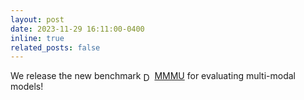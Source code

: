 ```yaml
---
layout: post
date: 2023-11-29 16:11:00-0400
inline: true
related_posts: false
---
```


We release the new benchmark <img src="https://mmmu-benchmark.github.io/static/images/mmmu_icon2.png" alt="Description of the image" style="height: 1em; vertical-align: middle;"> [MMMU](https://mmmu-benchmark.github.io/) for evaluating multi-modal models!
